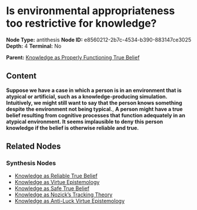 # Is environmental appropriateness too restrictive for knowledge?

**Node Type:** antithesis
**Node ID:** e8560212-2b7c-4534-b390-883147ce3025
**Depth:** 4
**Terminal:** No

**Parent:** [Knowledge as Properly Functioning True Belief](knowledge-as-properly-functioning-true-belief-synthesis-63c65074-1f2b-4397-9118-ca47016754ad.md)

## Content

**Suppose we have a case in which a person is in an environment that is atypical or artificial, such as a knowledge-producing simulation. Intuitively, we might still want to say that the person knows something despite the environment not being typical.**, **A person might have a true belief resulting from cognitive processes that function adequately in an atypical environment. It seems implausible to deny this person knowledge if the belief is otherwise reliable and true.**

## Related Nodes

### Synthesis Nodes

- [Knowledge as Reliable True Belief](knowledge-as-reliable-true-belief-synthesis-c52b8cac-f7e0-44bc-9303-348ee923ad27.md)
- [Knowledge as Virtue Epistemology](knowledge-as-virtue-epistemology-synthesis-dc5c0204-4869-43ad-9cfe-fd0cfbf45729.md)
- [Knowledge as Safe True Belief](knowledge-as-safe-true-belief-synthesis-87307edf-8de8-42d1-bf19-aa50e14401e1.md)
- [Knowledge as Nozick’s Tracking Theory](knowledge-as-nozicks-tracking-theory-synthesis-1b5b6d90-6303-48bd-b5fe-92c8ceb00e0c.md)
- [Knowledge as Anti-Luck Virtue Epistemology](knowledge-as-anti-luck-virtue-epistemology-synthesis-0f85232c-b3a1-4865-ac69-a2b07953e63c.md)
